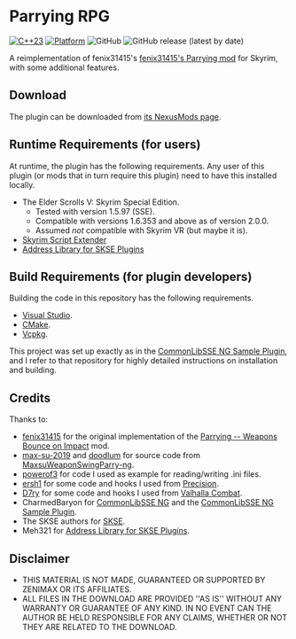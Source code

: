 # Parrying RPG
[![C++23](https://img.shields.io/static/v1?label=standard&message=C%2B%2B23&color=blue&logo=c%2B%2B&&logoColor=white&style=flat)](https://en.cppreference.com/w/cpp/compiler_support)
[![Platform](https://img.shields.io/static/v1?label=platform&message=windows&color=dimgray&style=flat)](#)
![GitHub](https://img.shields.io/github/license/DennisSoemers/ParryingRPG)
![GitHub release (latest by date)](https://img.shields.io/github/v/release/DennisSoemers/ParryingRPG)

A reimplementation of fenix31415's [fenix31415's Parrying mod](https://www.nexusmods.com/skyrimspecialedition/mods/65133) for Skyrim, 
with some additional features. 

## Download

The plugin can be downloaded from [its NexusMods page](https://www.nexusmods.com/skyrimspecialedition/mods/81356).

## Runtime Requirements (for users)

At runtime, the plugin has the following requirements. Any user of this plugin (or mods that in turn require this plugin) need to have this installed locally.

- The Elder Scrolls V: Skyrim Special Edition.
  - Tested with version 1.5.97 (SSE).
  - Compatible with versions 1.6.353 and above as of version 2.0.0.
  - Assumed *not* compatible with Skyrim VR (but maybe it is).
- [Skyrim Script Extender](https://skse.silverlock.org/)
- [Address Library for SKSE Plugins](https://www.nexusmods.com/skyrimspecialedition/mods/32444)

## Build Requirements (for plugin developers)

Building the code in this repository has the following requirements.

- [Visual Studio](https://visualstudio.microsoft.com/).
- [CMake](https://cmake.org/).
- [Vcpkg](https://github.com/microsoft/vcpkg).

This project was set up exactly as in the [CommonLibSSE NG Sample Plugin](https://gitlab.com/colorglass/commonlibsse-sample-plugin), 
and I refer to that repository for highly detailed instructions on installation and building.

## Credits

Thanks to:
- [fenix31415](https://github.com/fenix31415) for the original implementation of the [Parrying -- Weapons Bounce on Impact](https://www.nexusmods.com/skyrimspecialedition/mods/65133) mod.
- [max-su-2019](https://github.com/max-su-2019/) and [doodlum](https://github.com/doodlum/) for source code from 
[MaxsuWeaponSwingParry-ng](https://github.com/doodlum/MaxsuWeaponSwingParry-ng).
- [powerof3](https://github.com/powerof3/) for code I used as example for reading/writing .ini files.
- [ersh1](https://github.com/ersh1) for some code and hooks I used from [Precision](https://github.com/ersh1/Precision).
- [D7ry](https://github.com/D7ry) for some code and hooks I used from [Valhalla Combat](https://github.com/D7ry/valhallaCombat).
- CharmedBaryon for [CommonLibSSE NG](https://github.com/CharmedBaryon/CommonLibSSE-NG) and the [CommonLibSSE NG Sample Plugin](https://gitlab.com/colorglass/commonlibsse-sample-plugin).
- The SKSE authors for [SKSE](http://skse.silverlock.org/).
- Meh321 for [Address Library for SKSE Plugins](https://www.nexusmods.com/skyrimspecialedition/mods/32444).

## Disclaimer

- THIS MATERIAL IS NOT MADE, GUARANTEED OR SUPPORTED BY ZENIMAX OR ITS AFFILIATES.
- ALL FILES IN THE DOWNLOAD ARE PROVIDED ''AS IS'' WITHOUT ANY WARRANTY OR GUARANTEE OF ANY KIND. IN NO EVENT CAN THE AUTHOR BE HELD RESPONSIBLE FOR ANY CLAIMS, WHETHER OR NOT THEY ARE RELATED TO THE DOWNLOAD.
